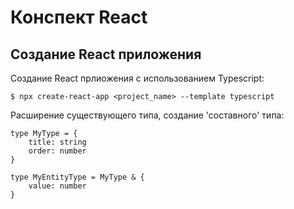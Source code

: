 # Конспект React
## Создание React приложения
 
Создание React прлиожения с использованием Typescript:

`$ npx create-react-app <project_name> --template typescript`

Расширение существующего типа, создание 'составного' типа:
```
type MyType = {
    title: string
    order: number 
}

type MyEntityType = MyType & {
    value: number
}
```